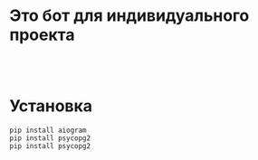 <h1>Это бот для индивидуального проекта</h1><br><br>
 
<h1><b>Установка</b></h1>
<code>pip install aiogram
pip install psycopg2</code><br>
<code>pip install psycopg2</code>
